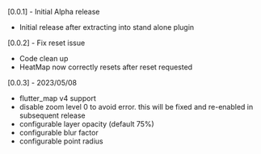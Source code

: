 [0.0.1] - Initial Alpha release
* Initial release after extracting into stand alone plugin

[0.0.2] - Fix reset issue
* Code clean up
* HeatMap now correctly resets after reset requested

[0.0.3] - 2023/05/08
* flutter_map v4 support
* disable zoom level 0 to avoid error. this will be fixed and re-enabled in subsequent release
* configurable layer opacity (default 75%)
* configurable blur factor
* configurable point radius